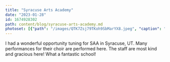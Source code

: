 ```yaml
---
title: "Syracuse Arts Academy"
date: "2023-01-28"
id: 1674928302
path: content/blog/syracuse-arts-academy.md
photoset: [{"path": "/images/QTK7Zsj79TKoh9SbMarYX8.jpeg", "caption": "Auditorium Console piano", "thumbnail": "True"}]
---
```

I had a wonderful opportunity tuning for SAA in Syracuse, UT. Many performances for their choir are performed here. The staff are most kind and gracious here! What a fantastic school!
